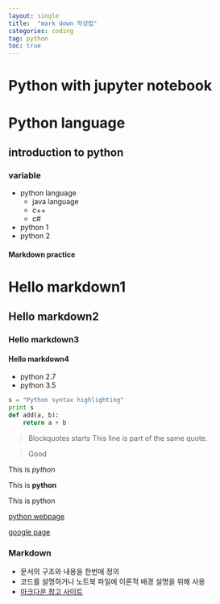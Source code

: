 ```yaml
---
layout: single
title:  "mark down 작성법"
categories: coding
tag: python
toc: true
---
```



# Python with jupyter notebook

# Python language
## introduction to python
### variable

* python language
  * java language 
  * c++ 
  * c#
* python 1
* python 2

#### Markdown practice

# Hello markdown1
## Hello markdown2
### Hello markdown3
#### Hello markdown4

* python 2.7
* python 3.5

```python
s = "Python syntax highlighting"
print s
def add(a, b):
    return a + b
```

> Blockquotes starts
> This line is part of the same quote.

> Good



This is *python*

This is **python**

This is python

[python webpage](https://www.python.org)

[google page](https://google.com)

### Markdown
 - 문서의 구조와 내용을 한번에 정의 
 - 코드를 설명하거나 노트북 파일에 이론적 배경 설명을 위해 사용
 - [마크다운 참고 사이트](https://github.com/adam-p/markdown-here/wiki/Markdown-Cheatsheet)
